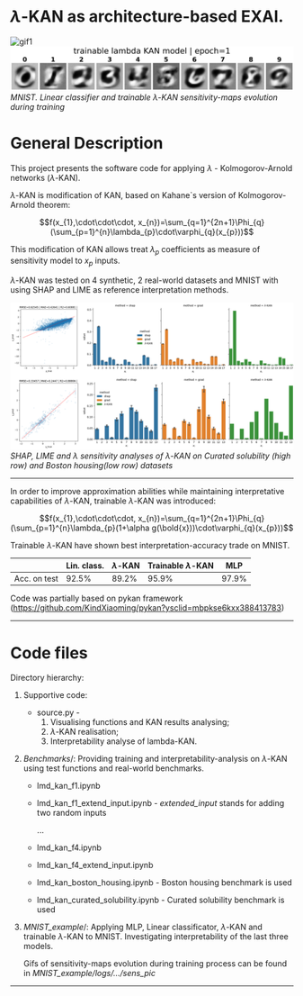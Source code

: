 # $\lambda$-KAN as architecture-based EXAI.

![gif1](mnist_example/logs/MnistLR/lightning_logs/version_0/sens_pic/MnistLR.gif)
![gif2](mnist_example/logs/Mnist_tlmdSplineKAN/lightning_logs/version_0/sens_pic/tlmdSplineKAN.gif)
*MNIST. Linear classifier and trainable $\lambda$-KAN sensitivity-maps evolution during training*

# General Description
This project presents the software code for applying $\lambda$ - Kolmogorov-Arnold networks ($\lambda$-KAN).

$\lambda$-KAN is modification of KAN, based on Kahane`s version of Kolmogorov-Arnold theorem:

$$f(x_{1},\cdot\cdot\cdot, x_{n})=\sum_{q=1}^{2n+1}\Phi_{q}(\sum_{p=1}^{n}\lambda_{p}\cdot\varphi_{q}(x_{p}))$$

This modification of KAN allows treat $\lambda_{p}$ coefficients as measure of sensitivity model to $x_{p}$ inputs.

$\lambda$-KAN was tested on 4 synthetic, 2 real-world datasets and MNIST with using SHAP and LIME as reference interpretation methods.

![pic1](pictures/Pic1.png)
*SHAP, LIME and $\lambda$ sensitivity analyses of $\lambda$-KAN on Curated solubility (high row) and Boston housing(low row) datasets*


---
In order to improve approximation abilities while maintaining interpretative capabilities of $\lambda$-KAN, trainable $\lambda$-KAN was introduced:

$$f(x_{1},\cdot\cdot\cdot, x_{n})=\sum_{q=1}^{2n+1}\Phi_{q}(\sum_{p=1}^{n}\lambda_{p}(1+\alpha g(\bold{x}))\cdot\varphi_{q}(x_{p}))$$


Trainable $\lambda$-KAN have shown best interpretation-accuracy trade on MNIST.

|  | Lin. class. | $\lambda$-KAN | Trainable $\lambda$-KAN | MLP |
|--|-------------|---------------|-------------------------|-----|
| Acc. on test | 92.5% | 89.2% | 95.9% | 97.9% |


Code was partially based on pykan framework (https://github.com/KindXiaoming/pykan?ysclid=mbpkse6kxx388413783)

---
# Code files
Directory hierarchy: 

1) Supportive code:
    * source.py - 
        1. Visualising functions and KAN results analysing; 
        2. $\lambda$-KAN realisation;
        3. Interpretability analyse of lambda-KAN.


2) _Benchmarks_/: Providing training and interpretability-analysis on $\lambda$-KAN using test functions and real-world benchmarks.
    * lmd_kan_f1.ipynb
    * lmd_kan_f1_extend_input.ipynb - _extended_input_ stands for adding two random inputs

        ...
    * lmd_kan_f4.ipynb
    * lmd_kan_f4_extend_input.ipynb
    * lmd_kan_boston_housing.ipynb - Boston housing benchmark is used
    * lmd_kan_curated_solubility.ipynb - Curated solubility benchmark is used


3) _MNIST_example_/: Applying MLP, Linear classificator, $\lambda$-KAN and trainable $\lambda$-KAN to MNIST. Investigating interpretability of the last three models.

    Gifs of sensitivity-maps evolution during training process can be found in _MNIST_example/logs/.../sens_pic_

---